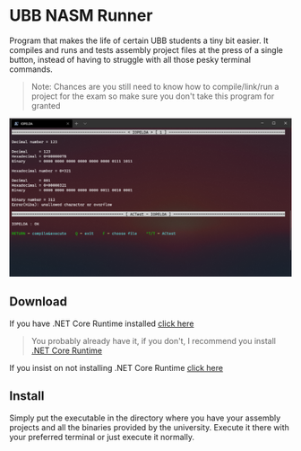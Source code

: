 # UBB NASM Runner

Program that makes the life of certain UBB students a tiny bit easier.
It compiles and runs and tests assembly project files at the press of a single button,
instead of having to struggle with all those pesky terminal commands.

> Note: Chances are you still need to know how to compile/link/run a project for the exam so make sure you don't take this program for granted

![demo](https://raw.githubusercontent.com/FLevent29/UBB-NASM-Runner/master/demo.png)

## Download

If you have .NET Core Runtime installed [click here](https://raw.githubusercontent.com/FLevent29/UBB-NASM-Runner/master/UBB-NASM-Runner.exe)
> You probably already have it, if you don't, I recommend you install [.NET Core Runtime](https://dotnet.microsoft.com/download/dotnet-core/current/runtime)

If you insist on not installing .NET Core Runtime [click here](https://raw.githubusercontent.com/FLevent29/UBB-NASM-Runner/master/UBB-NASM-Runner-standalone.exe)

## Install

Simply put the executable in the directory where you have your assembly projects and all the binaries provided by the university.
Execute it there with your preferred terminal or just execute it normally.
